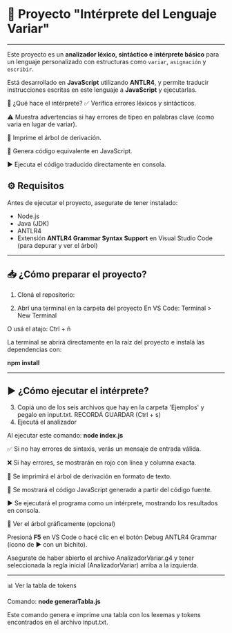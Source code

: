 # 📘 Proyecto "Intérprete del Lenguaje Variar"

---

Este proyecto es un **analizador léxico, sintáctico e intérprete básico** para un lenguaje personalizado con estructuras como `variar`, `asignación` y `escribir`.

Está desarrollado en **JavaScript** utilizando **ANTLR4**, y permite traducir instrucciones escritas en este lenguaje a **JavaScript** y ejecutarlas.

🧠 ¿Qué hace el intérprete?
✅ Verifica errores léxicos y sintácticos.

⚠️ Muestra advertencias si hay errores de tipeo en palabras clave (como varia en lugar de variar).

🌳 Imprime el árbol de derivación.

📝 Genera código equivalente en JavaScript.

▶️ Ejecuta el código traducido directamente en consola.

## ⚙️ Requisitos

Antes de ejecutar el proyecto, asegurate de tener instalado:

- Node.js  
- Java (JDK)  
- ANTLR4  
- Extensión **ANTLR4 Grammar Syntax Support** en Visual Studio Code (para depurar y ver el árbol)  

---

## 📥 ¿Cómo preparar el proyecto?

1. Cloná el repositorio: 

2. Abrí una terminal en la carpeta del proyecto
En VS Code: Terminal > New Terminal

O usá el atajo: Ctrl + ñ

La terminal se abrirá directamente en la raíz del proyecto e instalá las dependencias con:

**npm install**

---

## ▶️ ¿Cómo ejecutar el intérprete?

3. Copiá uno de los seis archivos que hay en la carpeta 'Ejemplos' y pegalo en input.txt. RECORDÁ GUARDAR (Ctrl + s)
4. Ejecutá el analizador

Al ejecutar este comando: **node index.js**

✅ Si no hay errores de sintaxis, verás un mensaje de entrada válida.

❌ Si hay errores, se mostrarán en rojo con línea y columna exacta.

🌳 Se imprimirá el árbol de derivación en formato de texto.

📝 Se mostrará el código JavaScript generado a partir del código fuente.

▶️ Se ejecutará el programa como un intérprete, mostrando los resultados en consola.

🔎 Ver el árbol gráficamente (opcional)

Presioná **F5** en VS Code o hacé clic en el botón Debug ANTLR4 Grammar (ícono de ▶️ con un bichito).

Asegurate de haber abierto el archivo AnalizadorVariar.g4 y tener seleccionada la regla inicial (AnalizadorVariar) arriba a la izquierda.

---

📊 Ver la tabla de tokens

Comando: **node generarTabla.js**

Este comando genera e imprime una tabla con los lexemas y tokens encontrados en el archivo input.txt.
